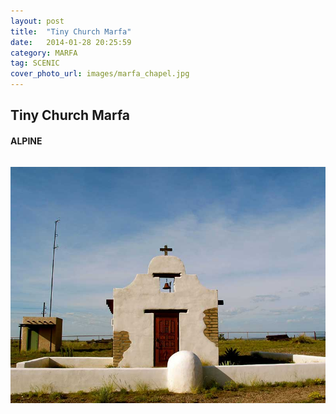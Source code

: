 ```yaml
---
layout: post
title:  "Tiny Church Marfa"
date:   2014-01-28 20:25:59
category: MARFA
tag: SCENIC
cover_photo_url: images/marfa_chapel.jpg
---
```


<div class="section-title">
    <h2>Tiny Church Marfa</h2>
    <h4>ALPINE</h4>
    <div class="divider-border"></div>
</div> 
<div class="column small-6">
    <p>
    </p>
<div class="column small-6">
    <img src="/images/marfa_chapel.jpg">
</div>